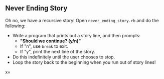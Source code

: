 ## Never Ending Story

Oh no, we have a recursive story! Open `never_ending_story.rb` and do the following:

* Write a program that prints out a story line, and then prompts:
    * **"Should we continue? (y/n)"**
    * If "n", use `break` to exit.
    * If "y", print the next line of the story.
* Do this indefinitely until the user chooses to stop. 
* Loop the story back to the beginning when you run out of story lines!

x= 
